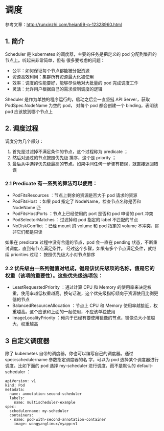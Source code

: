 # 调度 
参考文章：http://runxinzhi.com/heian99-p-12328960.html

## 1. 简介 
Scheduler 是 kubernetes 的调度器，主要的任务是把定义的 pod 分配到集群的节点上。听起来非常简单，但有 很多要考虑的问题：

- 公平：如何保证每个节点都能被分配资源
- 资源高效利用：集群所有资源最大化被使用
- 效率：调度的性能要好，能够尽快地对大批量的 pod 完成调度工作
- 灵活：允许用户根据自己的需求控制调度的逻辑
 
Sheduler 是作为单独的程序运行的，启动之后会一直坚挺 API Server，获取 PodSpec.NodeName 为空的 pod， 对每个 pod 都会创建一个 binding，表明该 pod 应该放到哪个节点上 

## 2. 调度过程 
调度分为几个部分：
1. 首先是过滤掉不满足条件的节点，这个过程称为  predicate ；
2. 然后对通过的节点按照优先级 排序，这个是  priority ；
3. 最后从中选择优先级最高的节点。如果中间任何一步骤有错误，就直接返回错误 

### 2.1 Predicate 有一系列的算法可以使用： 

- PodFitsResources ：节点上剩余的资源是否大于 pod 请求的资源
- PodFitsHost ：如果 pod 指定了 NodeName，检查节点名称是否和 NodeName 匹
- PodFitsHostPorts ：节点上已经使用的 port 是否和 pod 申请的 port 冲突
- PodSelectorMatches ：过滤掉和 pod 指定的 label 不匹配的节点
- NoDiskConflict ：已经 mount 的 volume 和 pod 指定的 volume 不冲突，除非它们都是只读
 
如果在 predicate 过程中没有合适的节点，pod 会一直在  pending  状态，不断重试调度，直到有节点满足条件。 经过这个步骤，如果有多个节点满足条件，就继续 priorities 过程： 按照优先级大小对节点排序
### 2.2 优先级由一系列键值对组成，键是该优先级项的名称，值是它的权重（该项的重要性）。这些优先级选项包：

- LeastRequestedPriority ：通过计算 CPU 和 Memory 的使用率来决定权重，使用率越低权重越高。换句话说，这个优先级指标倾向于资源使用比例更低的节点
- BalancedResourceAllocation ：节点上 CPU 和 Memory 使用率越接近，权重越高。这个应该和上面的一起使用，不应该单独使用
- ImageLocalityPriority  ：倾向于已经有要使用镜像的节点，镜像总大小值越大，权重越高
 
## 3 自定义调度器 
除了 kubernetes 自带的调度器，你也可以编写自己的调度器。通过 spec:schedulername 参数指定调度器的名 字，可以为 pod 选择某个调度器进行调度。比如下面的 pod 选择 my-scheduler 进行调度，而不是默认的 default-scheduler ：
```YML
apiVersion: v1
kind: Pod
metadata:
  name: annotation-second-scheduler
  labels:
    name: multischeduler-example
spec:
  schedulername: my-scheduler
  containers:
  - name: pod-with-second-annotation-container
    image: wangyanglinux/myapp:v1
```